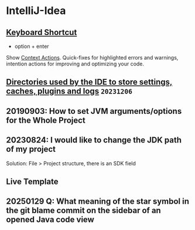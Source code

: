 # IntelliJ-Idea
## [Keyboard Shortcut](https://www.jetbrains.com/help/idea/mastering-keyboard-shortcuts.html)

* option + enter

Show [Context Actions](https://www.jetbrains.com/help/idea/intention-actions.html). Quick-fixes for highlighted errors and warnings, intention actions for improving and optimizing your code.

## [Directories used by the IDE to store settings, caches, plugins and logs](https://intellij-support.jetbrains.com/hc/en-us/articles/206544519-Directories-used-by-the-IDE-to-store-settings-caches-plugins-and-logs) `20231206`

## 20190903: How to set JVM arguments/options for the Whole Project 

## 20230824: I would like to change the JDK path of my project
Solution: File > Project structure, there is an SDK field
## Live Template

## 20250129 Q: What meaning of the star symbol in the git blame commit on the sidebar of an opened Java code view 
